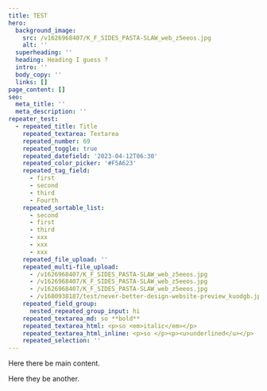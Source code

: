 ```yaml
---
title: TEST
hero:
  background_image:
    src: /v1626968407/K_F_SIDES_PASTA-SLAW_web_z5eeos.jpg
    alt: ''
  superheading: ''
  heading: Heading I guess ?
  intro: ''
  body_copy: ''
  links: []
page_content: []
seo:
  meta_title: ''
  meta_description: ''
repeater_test:
  - repeated_title: Title
    repeated_textarea: Textarea
    repeated_number: 69
    repeated_toggle: true
    repeated_datefield: '2023-04-12T06:30'
    repeated_color_picker: '#F5A623'
    repeated_tag_field:
      - first
      - second
      - third
      - Fourth
    repeated_sortable_list:
      - second
      - first
      - third
      - xxx
      - xxx
      - xxx
    repeated_file_upload: ''
    repeated_multi-file_upload:
      - /v1626968407/K_F_SIDES_PASTA-SLAW_web_z5eeos.jpg
      - /v1626968407/K_F_SIDES_PASTA-SLAW_web_z5eeos.jpg
      - /v1626968407/K_F_SIDES_PASTA-SLAW_web_z5eeos.jpg
      - /v1680938187/test/never-better-design-website-preview_kuodgb.jpg
    repeated_field_group:
      nested_repeated_group_input: hi
    repeated_textarea_md: so **bold**
    repeated_textarea_html: <p>so <em>italic</em></p>
    repeated_textarea_html_inline: <p>so </p><p><u>underlined</u></p>
    repeated_selection: ''
---
```

Here there be main content.

Here they be another.
